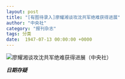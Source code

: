 ```yaml
---
layout: post
title: "[有图待录入]廖耀湘谈攻沈共军绝难获得进展"
author: "中央社"
category: "报刊杂志"
tags: 分类
date:  1947-07-13 00:00:00 +0000
---
```


![廖耀湘谈攻沈共军绝难获得进展（中央社）](/assets/images/newspapers/廖耀湘谈攻沈共军绝难获得进展（中央社）.png)

***日期存疑***

